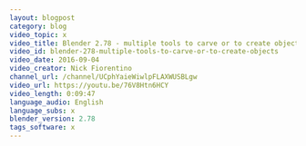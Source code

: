 ```yaml
---
layout: blogpost
category: blog
video_topic: x
video_title: Blender 2.78 - multiple tools to carve or to create objects
video_id: blender-278-multiple-tools-to-carve-or-to-create-objects
video_date: 2016-09-04
video_creator: Nick Fiorentino
channel_url: /channel/UCphYaieWiwlpFLAXWUSBLgw
video_url: https://youtu.be/76V8Htn6HCY
video_length: 0:09:47
language_audio: English
language_subs: x
blender_version: 2.78
tags_software: x
---
```

